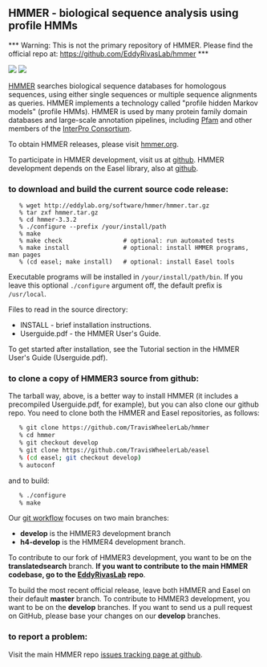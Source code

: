 ## HMMER - biological sequence analysis using profile HMMs

*** Warning:  This is not the primary repository of HMMER. Please find the official repo at: https://github.com/EddyRivasLab/hmmer ***

[![](https://travis-ci.org/EddyRivasLab/hmmer.svg?branch=develop)](https://travis-ci.org/EddyRivasLab/hmmer)
![](http://img.shields.io/badge/license-BSD-brightgreen.svg)

[HMMER](http://hmmer.org) searches biological sequence databases for
homologous sequences, using either single sequences or multiple
sequence alignments as queries. HMMER implements a technology called
"profile hidden Markov models" (profile HMMs). HMMER is used by many
protein family domain databases and large-scale annotation pipelines,
including [Pfam](http://pfam.xfam.org) and other members of the
[InterPro Consortium](http://www.ebi.ac.uk/interpro/).

To obtain HMMER releases, please visit [hmmer.org](http://hmmer.org).

To participate in HMMER development, visit us at
[github](https://github.com/EddyRivasLab/hmmer).  HMMER development
depends on the Easel library, also at
[github](https://github.com/EddyRivasLab/easel).


### to download and build the current source code release:

```
   % wget http://eddylab.org/software/hmmer/hmmer.tar.gz
   % tar zxf hmmer.tar.gz
   % cd hmmer-3.3.2
   % ./configure --prefix /your/install/path
   % make
   % make check                 # optional: run automated tests
   % make install               # optional: install HMMER programs, man pages
   % (cd easel; make install)   # optional: install Easel tools
``` 

Executable programs will be installed in `/your/install/path/bin`. If
you leave this optional `./configure` argument off, the default prefix
is `/usr/local`.

Files to read in the source directory:

   * INSTALL - brief installation instructions.
   * Userguide.pdf - the HMMER User's Guide.
 
To get started after installation, see the Tutorial section in the
HMMER User's Guide (Userguide.pdf).



### to clone a copy of HMMER3 source from github:

The tarball way, above, is a better way to install HMMER (it includes
a precompiled Userguide.pdf, for example), but you can also clone our
github repo. You need to clone both the HMMER and Easel repositories,
as follows:


```bash
   % git clone https://github.com/TravisWheelerLab/hmmer 
   % cd hmmer
   % git checkout develop
   % git clone https://github.com/TravisWheelerLab/easel
   % (cd easel; git checkout develop)
   % autoconf
```

and to build:

```bash
   % ./configure
   % make
```

Our [git workflow](https://github.com/TravisWheelerLab/hmmer/wiki/Git-workflow)
focuses on two main branches:

 * **develop** is the HMMER3 development branch
 * **h4-develop** is the HMMER4 development branch.

To contribute to our fork of HMMER3 development, you want to be on the
**translatedsearch** branch. **If you want to contribute to the main HMMER
codebase, go to the [EddyRivasLab](https://github.com/EddyRivasLab) repo**.

To build the most recent official release, leave both HMMER and Easel
on their default **master** branch.  To contribute to HMMER3
development, you want to be on the **develop** branches. If you want
to send us a pull request on GitHub, please base your changes on our
**develop** branches.

### to report a problem:

Visit the main HMMER repo
[issues tracking page at github](https://github.com/EddyRivasLab/hmmer/issues).

